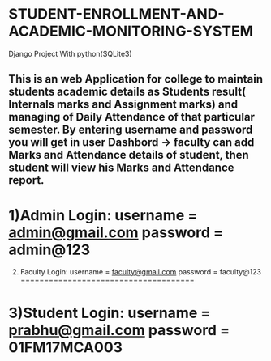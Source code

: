 
# STUDENT-ENROLLMENT-AND-ACADEMIC-MONITORING-SYSTEM
Django Project With python(SQLite3)



This is an web Application for college to maintain students academic details as Students result( Internals marks and Assignment marks) 
and managing of Daily Attendance of that particular semester.
  By entering username and password you will get in user Dashbord ->
  faculty can add Marks and Attendance details of student, then student will view his Marks and Attendance report.
  ---------------------------------------------------------------------------------------------------------------------------
1)Admin Login:
            username = admin@gmail.com
            password = admin@123
======================================            
            
2) Faculty Login:
           username = faculty@gmail.com
           password = faculty@123
 =====================================          
           
3)Student Login:
           username = prabhu@gmail.com
           password = 01FM17MCA003
======================================           
           
           
